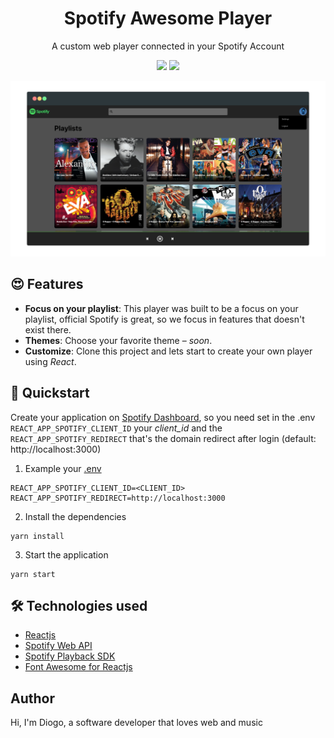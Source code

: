 <h1 align="center">
  Spotify Awesome Player
</h1>
<p align="center">A custom web player connected in your Spotify Account</p>
<div align="center">
    <img src="https://img.shields.io/badge/react-17.0.1-blue"/>
    <img src="https://img.shields.io/badge/license-MIT-green"/>
</div>

![](./src/assets/Screen.png)

## 😍 Features
- **Focus on your playlist**: This player was built to be a focus on your playlist, official Spotify is great, so we focus in features that doesn't exist there.
- **Themes**: Choose your favorite theme – _soon_.
- **Customize**: Clone this project and lets start to create your own player using _React_.

## 🚀 Quickstart
Create your application on [Spotify Dashboard](https://developer.spotify.com/dashboard), so you need set in the .env `REACT_APP_SPOTIFY_CLIENT_ID` your _client_id_ and the `REACT_APP_SPOTIFY_REDIRECT` that's the domain redirect after login (default: http://localhost:3000)

1. Example your [.env](https://create-react-app.dev/docs/adding-custom-environment-variables/#adding-development-environment-variables-in-env)
```
REACT_APP_SPOTIFY_CLIENT_ID=<CLIENT_ID>
REACT_APP_SPOTIFY_REDIRECT=http://localhost:3000
```

2. Install the dependencies
```
yarn install
```

3. Start the application
```
yarn start
```

## 🛠 Technologies used
- [Reactjs](https://reactjs.org/)
- [Spotify Web API](https://developer.spotify.com/documentation/web-api/reference/)
- [Spotify Playback SDK](https://developer.spotify.com/documentation/web-playback-sdk/reference/)
- [Font Awesome for Reactjs](https://fontawesome.com/v5.15/how-to-use/on-the-web/using-with/react)

## Author
Hi, I'm Diogo, a software developer that loves web and music
